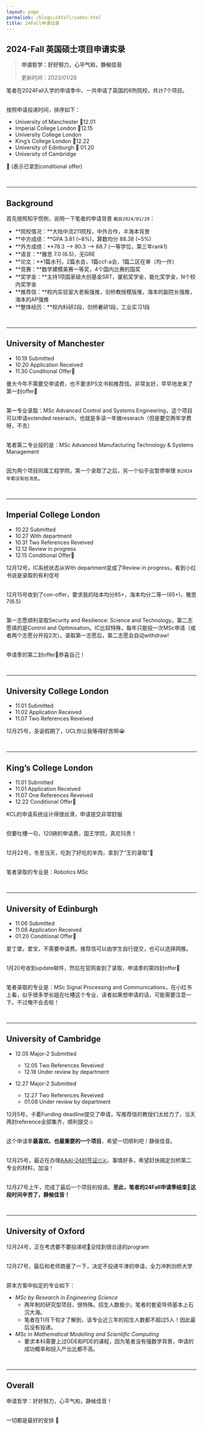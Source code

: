 ```yaml
---
layout: page
permalink: /blogs/24fall/index.html
title: 24Fall申请记录
---
```


## 2024-Fall 英国硕士项目申请实录

> **申请哲学：好好努力，心平气和，静候佳音**
>
> 更新时间：2023/01/28

笔者在2024Fall入学的申请季中，一共申请了英国的6所院校，共计7个项目。

<br>按照申请投递时间，排序如下：

- University of Manchester 🎊12.01
- Imperial College London 🎊12.15
- University College London 
- King’s College London 🎊12.22
- University of Edinburgh 🎊 01.20
- University of Cambridge 

🎊 (表示已拿到conditional offer)

<br>

----

## Background

首先按照知乎惯例，说明一下笔者的申请背景 `截自2024/01/20`：

- **院校情况：**大陆中流211院校，中外合作，半海本背景
- **中方成绩：**GPA 3.81 (~8%)，算数均分 88.38 (~5%)
- **外方成绩：**78.3 --> 80.3 --> 88.7 (一等学位，第三年rank1)
- **语言：**雅思 7.0 (6.5)，无GRE
- **论文：**1篇水刊，2篇水会，1篇ccf-a会，1篇二区在审（均一作）
- **竞赛：**数学建模美赛一等奖，4个国内比赛的国奖
- **奖学金：**主持1项国家级大创基金SRT，厦航奖学金，能化奖学金，N个校内奖学金
- **推荐信：**校内实验室大老板强推，剑桥教授模版推，海本的副院长强推，海本的AP强推
- **整体经历：**校内科研2段，剑桥暑研1段，工业实习1段

<br>

---

## University of Manchester

- 10.19 Submitted
- 10.20 Application Received
- 11.30 Conditional Offer🎊

曼大今年不需要交申请费，也不要求PS文书和推荐信。非常友好，早早地发来了第一封offer🥰

<br>第一专业录取：MSc Advanced Control and Systems Engineering，这个项目可以申请extended reserach，也就是多读一年做reserach（但是要交两年学费呀，不去）

<br>笔者第二专业投的是：MSc Advanced Manufacturing Technology & Systems Management

<br>因为两个项目同属工程学院，第一个录取了之后，另一个似乎会暂停审理 `到2024年都没有给消息`。

<br>

---

## Imperial College London

- 10.22 Submitted
- 10.27 With department
- 10.31 Two References Reveived
- 12.12 Review in progress
- 12.15 Conditional Offer🎊

12月12号，IC系统状态从With department变成了Review in progress，看到小红书说是录取的有利信号

<br>12月15号收到了con-offer，要求我的陆本均分85+，海本均分二等一(65+)，雅思7(6.5)

<br>第一志愿顺利录取Security and Resilience: Science and Technology，第二志愿填的是Control and Optimisation。IC比较特殊，每年只能投一次MSc申请（或者两个志愿分开投2次）。录取第一志愿后，第二志愿会自动withdraw!

<br>申请季的第二封offer🍻恭喜自己！

<br>

----

## University College London

- 11.01 Submitted
- 11.02 Application Received
- 11.07 Two References Reveived

12月25号，圣诞假期了，UCL你让我等得好苦啊😭

<br>

---

## King’s College London

- 11.01 Submitted
- 11.01 Application Received
- 11.07 One References Reveived
- 12.22 Conditional Offer🎊

KCL的申请系统设计得很丝滑，申请提交非常舒服

<br>但要吐槽一句，120磅的申请费，国王学院，真尼玛贵！

<br>12月22号，冬至当天，吃到了好吃的羊肉，拿到了“王的录取”👑

<br>笔者录取的专业是：Robotics MSc

<br>

---

## University of Edinburgh

- 11.06 Submitted
- 11.08 Application Received
- 01.20 Conditional Offer🎊

爱丁堡，爱宝，不需要申请费。推荐信可以由学生自行提交，也可以选择网推。

<br>1月20号收到update邮件，然后在官网查到了录取，申请季的第四封offer🥳

<br>笔者录取的专业是：MSc Signal Processing and Communications，在小红书上看，似乎很多学长姐在吐槽这个专业，读者如果想申请的话，可能需要注意一下。不过俺不会去啦！

<br>

---

## University of Cambridge

- 12.05 Major-2 Submitted
  - 12.05 Two References Reveived
  - 12.18 Under review by department

- 12.27 Major-2 Submitted
  - 12.27 Two References Reveived
  - 01.08 Under review by department

12月5号，卡着Funding deadline提交了申请，写推荐信的教授们太给力了，当天两封reference全部集齐，顺利提交☺️

<br>这个申请季**最喜欢、也最重要的一个项目**，希望一切顺利吧！静侯佳音。

<br>12月25号，最近在办理[AAAI-24的签证🇨🇦](https://caihanlin.com/blogs/aaai-24/)，事情好多，希望赶快搞定剑桥第二专业的材料，加油！

<br>12月27号上午，完成了最后一个项目的投递。**至此，笔者的24Fall申请季结束🍻这段时间辛苦了，静候佳音！**

<br>

---

## University of Oxford

12月24号，正在考虑要不要投递呢🧐没找到很合适的program

<br>12月27号，最后和老师商量了一下，决定不投递牛津的申请，全力冲刺剑桥大学

<br>原本方案中拟定的专业如下：

- *MSc by Research in Engineering Science*
  - 两年制的研究型项目，很特殊。招生人数极少。笔者的套瓷导师基本上石沉大海。
  - 笔者在11月下旬才了解到，该专业近三年的招生人数都不超过5人！因此最后没有投递。
- *MSc in Mathematical Modelling and Scientific Computing*
  - 要求本科需要上过ODE和PDE的课程，因为笔者没有强数学背景，申请的成功概率和投入产出比都不高。

<br>

---

## Overall

申请哲学：好好努力，心平气和，静候佳音！

<br>一切都是最好的安排 🥰
